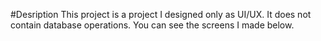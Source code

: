 #Desription
This project is a project I designed only as UI/UX. It does not contain database operations. You can see the screens I made below.
